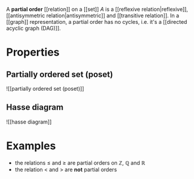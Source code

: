 
A **partial order** [[relation]] on a [[set]] $A$ is a [[reflexive relation|reflexive]], [[antisymmetric relation|antisymmetric]] and [[transitive relation]]. In a [[graph]] representation, a partial order has no cycles, i.e. it's a [[directed acyclic graph (DAG)]].

# Properties

## Partially ordered set (poset)
![[partially ordered set (poset)]]

## Hasse diagram
![[hasse diagram]]





# Examples

- the relations $\leq$ and $\geq$ are partial orders on $\mathbb{Z}$, $\mathbb{Q}$ and $\mathbb{R}$
- the relation $<$ and $>$ are **not** partial orders